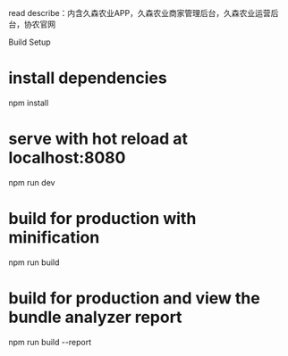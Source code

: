read
describe：内含久森农业APP，久森农业商家管理后台，久森农业运营后台，协农官网

Build Setup

# install dependencies
npm install

# serve with hot reload at localhost:8080
npm run dev

# build for production with minification
npm run build

# build for production and view the bundle analyzer report
npm run build --report
